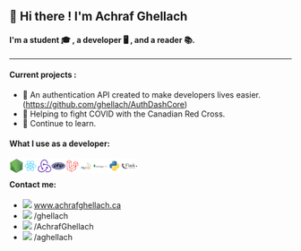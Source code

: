 ## 👋 Hi there ! I'm Achraf Ghellach

#### I'm a student 🎓 , a developer 🖥 , and a reader 📚.

-------

#### Current projects : 
- 🔐 An authentication API created to make developers lives easier. (https://github.com/ghellach/AuthDashCore)
- 🏥 Helping to fight COVID with the Canadian Red Cross.
- 📕 Continue to learn.

#### What I use as a developer:

<img align="left" alt="Visual Studio Code" width="25px" src="https://raw.githubusercontent.com/github/explore/80688e429a7d4ef2fca1e82350fe8e3517d3494d/topics/nodejs/nodejs.png" />
<img align="left" alt="Visual Studio Code" width="25px" src="https://raw.githubusercontent.com/github/explore/80688e429a7d4ef2fca1e82350fe8e3517d3494d/topics/react/react.png" />
<img align="left" alt="Visual Studio Code" width="25px" src="https://raw.githubusercontent.com/github/explore/80688e429a7d4ef2fca1e82350fe8e3517d3494d/topics/redux/redux.png" />
<img align="left" alt="Visual Studio Code" width="25px" src="https://raw.githubusercontent.com/github/explore/80688e429a7d4ef2fca1e82350fe8e3517d3494d/topics/php/php.png" />
<img align="left" alt="Visual Studio Code" width="25px" src="https://raw.githubusercontent.com/github/explore/80688e429a7d4ef2fca1e82350fe8e3517d3494d/topics/laravel/laravel.png" />
<img align="left" alt="Visual Studio Code" width="25px" src="https://raw.githubusercontent.com/github/explore/80688e429a7d4ef2fca1e82350fe8e3517d3494d/topics/mysql/mysql.png" />
<img align="left" alt="Visual Studio Code" width="25px" src="https://raw.githubusercontent.com/github/explore/80688e429a7d4ef2fca1e82350fe8e3517d3494d/topics/mongodb/mongodb.png" />
<img align="left" alt="Visual Studio Code" width="25px" src="https://raw.githubusercontent.com/github/explore/80688e429a7d4ef2fca1e82350fe8e3517d3494d/topics/python/python.png" />
<img align="left" alt="Visual Studio Code" width="25px" src="https://raw.githubusercontent.com/github/explore/80688e429a7d4ef2fca1e82350fe8e3517d3494d/topics/flask/flask.png" />.  



#### Contact me:
- [<img src="https://t4.ftcdn.net/jpg/01/27/02/81/240_F_127028116_shduna3P1xEm11PgLmaDP1NChtCfSwLB.jpg" width="25px" />](https://www.achrafghellach.ca) www.achrafghellach.ca
- [<img src="https://image.flaticon.com/icons/svg/174/174848.svg" width="25px" />](https://facebook.com/ghellach) /ghellach
- [<img src="https://image.flaticon.com/icons/svg/733/733579.svg" width="25px" />](https://twitter.com/AchrafGhellach) /AchrafGhellach
- [<img src="https://image.flaticon.com/icons/svg/2111/2111463.svg" width="25px" />](https://instagram.com/ghellach) /aghellach









